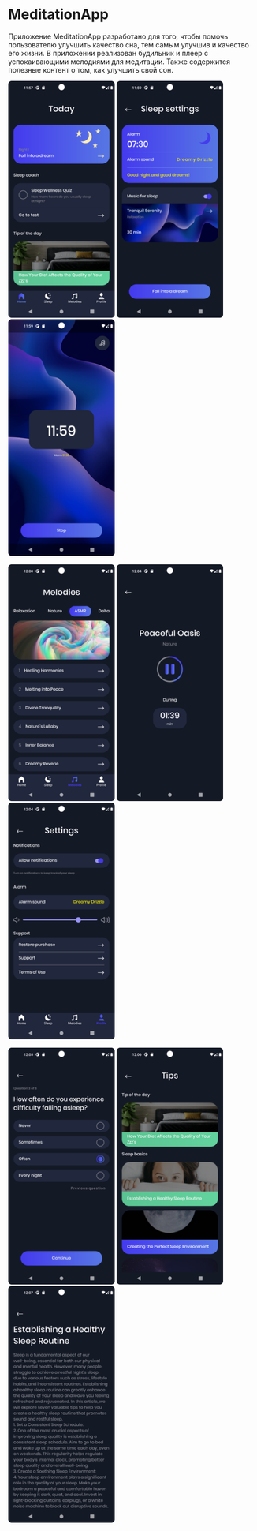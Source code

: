 # MeditationApp

Приложение MeditationApp разработано для того, чтобы помочь пользователю улучшить качество сна, тем самым улучшив и качество его жизни. В приложении реализован будильник и плеер с успокаивающими мелодиями для медитации. Также содержится полезные контент о том, как улучшить свой сон.

<img src="MeditationAppScreenshots/Screenshot_1.png" alt="Alt Text" width="216" height="480">    <img src="MeditationAppScreenshots/Screenshot_2.png" alt="Alt Text" width="216" height="480">    <img src="MeditationAppScreenshots/Screenshot_3.png" alt="Alt Text" width="216" height="480"> 

<img src="MeditationAppScreenshots/Screenshot_4.png" alt="Alt Text" width="216" height="480">  <img src="MeditationAppScreenshots/Screenshot_5.png" alt="Alt Text" width="216" height="480">  <img src="MeditationAppScreenshots/Screenshot_6.png" alt="Alt Text" width="216" height="480">

<img src="MeditationAppScreenshots/Screenshot_7.png" alt="Alt Text" width="216" height="480">  <img src="MeditationAppScreenshots/Screenshot_8.png" alt="Alt Text" width="216" height="480">  <img src="MeditationAppScreenshots/Screenshot_9.png" alt="Alt Text" width="216" height="480">
